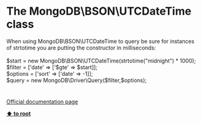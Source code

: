 # The MongoDB\BSON\UTCDateTime class




<div class="phpcode"><span class="html">
When using MongoDB\BSON\UTCDateTime to query be sure for instances of strtotime you are putting the constructor in milliseconds:<br><br>$start = new MongoDB\BSON\UTCDateTime(strtotime(&quot;midnight&quot;) * 1000);<br>$filter = [&apos;date&apos; =&gt; [&apos;$gte&apos; =&gt; $start]];<br>$options = [&apos;sort&apos; =&gt; [&apos;date&apos; =&gt; -1]];<br>$query = new MongoDB\Driver\Query($filter,$options);</span>
</div>
  

#

[Official documentation page](https://www.php.net/manual/en/class.mongodb-bson-utcdatetime.php)

**[⬆ to root](/)**